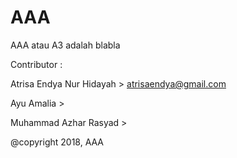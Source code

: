 # AAA
AAA atau A3 adalah blabla

Contributor :

Atrisa Endya Nur Hidayah > atrisaendya@gmail.com

Ayu Amalia               > 

Muhammad Azhar Rasyad    > 


@copyright 2018, AAA
